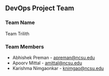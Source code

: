 ## DevOps Project Team

### Team Name ###
Team Trilith

### Team Members ###
* Abhishek Preman - apreman@ncsu.edu
* Apoorv Mittal - amittal@ncsu.edu
* Karishma Nimgaonkar - knimgao@ncsu.edu
